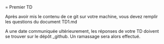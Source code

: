 = Premier TD

Après avoir mis le contenu de ce git sur votre machine, vous devez remplir les questions du document TD1.md

A une date communiquée ultérieurement, les réponses de votre TD doivent se trouver sur le dépôt _github. Un ramassage sera alors effectué.